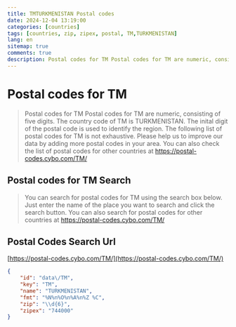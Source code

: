 ```yaml
---
title: TMTURKMENISTAN Postal codes 
date: 2024-12-04 13:19:00
categories: [countries]
tags: [countries, zip, zipex, postal, TM,TURKMENISTAN]
lang: en
sitemap: true
comments: true
description: Postal codes for TM Postal codes for TM are numeric, consisting of five digits. The country code of TM is TURKMENISTAN. The inital digit of the postal code is used to identify the region. The following list of postal codes for TM is not exhaustive. Please help us to improve our data by adding more postal codes in your area. You can also check the list of postal codes for other countries at https://postal-codes.cybo.com/TM/
---
```


# Postal codes for TM
> Postal codes for TM Postal codes for TM are numeric, consisting of five digits. The country code of TM is TURKMENISTAN. The inital digit of the postal code is used to identify the region. The following list of postal codes for TM is not exhaustive. Please help us to improve our data by adding more postal codes in your area. You can also check the list of postal codes for other countries at https://postal-codes.cybo.com/TM/

## Postal codes for TM Search 
> You can search for postal codes for TM using the search box below. Just enter the name of the place you want to search and click the search button. You can also search for postal codes for other countries at https://postal-codes.cybo.com/TM/

## Postal Codes Search Url

[https://postal-codes.cybo.com/TM/](https://postal-codes.cybo.com/TM/)
```json
{
    "id": "data\/TM",
    "key": "TM",
    "name": "TURKMENISTAN",
    "fmt": "%N%n%O%n%A%n%Z %C",
    "zip": "\\d{6}",
    "zipex": "744000"
}
```
